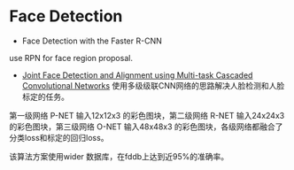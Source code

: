 # Face Detection

* Face Detection with the Faster R-CNN

use RPN for face region proposal.

* [Joint Face Detection and Alignment using Multi-task Cascaded Convolutional Networks](https://arxiv.org/ftp/arxiv/papers/1604/1604.02878.pdf)
使用多级级联CNN网络的思路解决人脸检测和人脸标定的任务。

第一级网络 P-NET 输入12x12x3 的彩色图块，第二级网络 R-NET 输入24x24x3 的彩色图块，第三级网络 O-NET 输入48x48x3 的彩色图块，各级网络都融合了分类loss和标定的回归loss。

该算法方案使用wider 数据库，在fddb上达到近95%的准确率。
